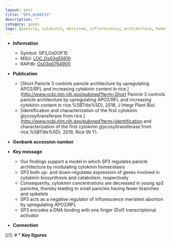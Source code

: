```yaml
---
layout: post
title: "SP3,OsDOF15"
description: ""
category: genes
tags: [panicle, cytokinin, meristem, inflorescence, architecture, homeostasis, panicle architecture, transcriptional activator]
---
```


* **Information**  
    + Symbol: SP3,OsDOF15  
    + MSU: [LOC_Os03g55610](http://rice.plantbiology.msu.edu/cgi-bin/ORF_infopage.cgi?orf=LOC_Os03g55610)  
    + RAPdb: [Os03g0764900](http://rapdb.dna.affrc.go.jp/viewer/gbrowse_details/irgsp1?name=Os03g0764900)  

* **Publication**  
    + [Short Panicle 3 controls panicle architecture by upregulating APO2/RFL and increasing cytokinin content in rice.](http://www.ncbi.nlm.nih.gov/pubmed?term=Short Panicle 3 controls panicle architecture by upregulating APO2/RFL and increasing cytokinin content in rice.%5BTitle%5D), 2018, J Integr Plant Biol.
    + [Identification and characterization of the first cytokinin glycosyltransferase from rice.](http://www.ncbi.nlm.nih.gov/pubmed?term=Identification and characterization of the first cytokinin glycosyltransferase from rice.%5BTitle%5D), 2019, Rice (N Y).

* **Genbank accession number**  

* **Key message**  
    + Our findings support a model in which SP3 regulates panicle architecture by modulating cytokinin homeostasis
    + SP3 both up- and down-regulates expression of genes involved in cytokinin biosynthesis and catabolism, respectively
    + Consequently, cytokinin concentrations are decreased in young sp3 panicles, thereby leading to small panicles having fewer branches and spikelets
    + SP3 acts as a negative regulator of inflorescence meristem abortion by upregulating APO2/RFL
    + SP3 encodes a DNA binding with one finger (Dof) transcriptional activator

* **Connection**  

[//]: # * **Key figures**  


